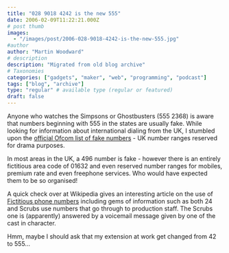 ```yaml
---
title: "028 9018 4242 is the new 555"
date: 2006-02-09T11:22:21.000Z
# post thumb
images:
  - "/images/post/2006-028-9018-4242-is-the-new-555.jpg"
#author
author: "Martin Woodward"
# description
description: "Migrated from old blog archive"
# Taxonomies
categories: ["gadgets", "maker", "web", "programming", "podcast"]
tags: ["blog", "archive"]
type: "regular" # available type (regular or featured)
draft: false
---
```


Anyone who watches the Simpsons or Ghostbusters (555 2368) is aware that numbers beginning with 555 in the states are usually fake. While looking for information about international dialing from the UK, I stumbled upon the [official Ofcom list of fake numbers](http://www.ofcom.org.uk/telecoms/ioi/numbers/num_drama) - UK number ranges reserved for drama purposes.

In most areas in the UK, a 496 number is fake - however there is an entirely fictitious area code of 01632 and even reserved number ranges for mobiles, premium rate and even freephone services. Who would have expected them to be so organised!

A quick check over at Wikipedia gives an interesting article on the use of [Fictitious phone numbers](http://en.wikipedia.org/wiki/555_telephone_number) including gems of information such as both 24 and Scrubs use numbers that go through to production staff. The Scrubs one is (apparently) answered by a voicemail message given by one of the cast in character.

Hmm, maybe I should ask that my extension at work get changed from 42 to 555...
